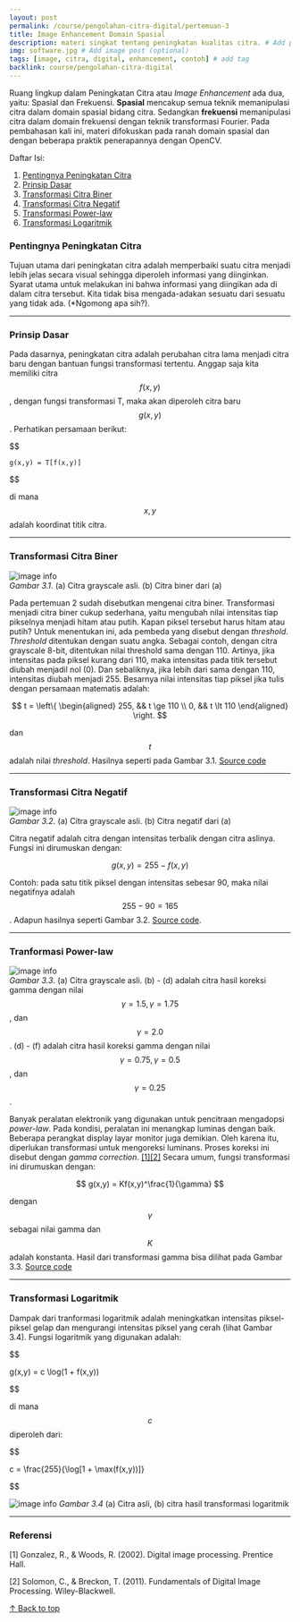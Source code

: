 ```yaml
---
layout: post
permalink: /course/pengolahan-citra-digital/pertemuan-3
title: Image Enhancement Domain Spasial
description: materi singkat tentang peningkatan kualitas citra. # Add post description (optional)
img: software.jpg # Add image post (optional)
tags: [image, citra, digital, enhancement, contoh] # add tag
backlink: course/pengolahan-citra-digital
---
```


Ruang lingkup dalam Peningkatan Citra atau *Image Enhancement* ada dua, yaitu: Spasial dan Frekuensi. **Spasial** mencakup semua teknik memanipulasi citra dalam domain spasial bidang citra. Sedangkan **frekuensi** memanipulasi citra dalam domain frekuensi dengan teknik transformasi Fourier. Pada pembahasan kali ini, materi difokuskan pada ranah domain spasial dan dengan beberapa praktik penerapannya dengan OpenCV.

Daftar Isi:
1. [Pentingnya Peningkatan Citra](#pentingnya-peningkatan-citra)
1. [Prinsip Dasar](#prinsip-dasar)
1. [Transformasi Citra Biner](#transformasi-citra-biner)
1. [Transformasi Citra Negatif](#transformasi-citra-negatif)
1. [Transformasi Power-law](#transformasi-power-law)
1. [Transformasi Logaritmik](#transformasi-logaritmik)

### Pentingnya Peningkatan Citra ###

Tujuan utama dari peningkatan citra adalah memperbaiki suatu citra menjadi lebih jelas secara visual sehingga diperoleh informasi yang diinginkan. Syarat utama untuk melakukan ini bahwa informasi yang diingikan ada di dalam citra tersebut. Kita tidak bisa mengada-adakan sesuatu dari sesuatu yang tidak ada. (*Ngomong apa sih?). 

---

### Prinsip Dasar ###

Pada dasarnya, peningkatan citra adalah perubahan citra lama menjadi citra baru dengan bantuan fungsi transformasi tertentu. Anggap saja kita memiliki citra $$ f(x,y) $$, dengan fungsi transformasi T, maka akan diperoleh citra baru $$ g(x,y) $$. Perhatikan persamaan berikut:

$$

    g(x,y) = T[f(x,y)]

$$

di mana $$ x,y $$ adalah koordinat titik citra. 

---

### Transformasi Citra Biner ###

![image info]({{site_url}}/images/biner.jpg)   
*Gambar 3.1*. (a) Citra grayscale asli. (b) Citra biner dari (a)


Pada pertemuan 2 sudah disebutkan mengenai citra biner. Transformasi menjadi citra biner cukup sederhana, yaitu mengubah nilai intensitas tiap pikselnya menjadi hitam atau putih. Kapan piksel tersebut harus hitam atau putih? Untuk menentukan ini, ada pembeda yang disebut dengan *threshold*. *Threshold* ditentukan dengan suatu angka. Sebagai contoh, dengan citra grayscale 8-bit, ditentukan nilai threshold sama dengan 110. Artinya, jika intensitas pada piksel kurang dari 110, maka intensitas pada titik tersebut diubah menjadil nol (0). Dan sebaliknya, jika lebih dari sama dengan 110, intensitas diubah menjadi 255. Besarnya nilai intensitas tiap piksel jika tulis dengan persamaan matematis adalah:

$$
t = \left\{
\begin{aligned}
 255, && t \ge 110 \\ 
  0, && t \lt 110
\end{aligned}
\right.
$$

dan $$ t $$ adalah nilai *threshold*. Hasilnya seperti pada Gambar 3.1. [Source code](https://github.com/virgantara/pengolahan-citra-digital/blob/master/binary_transform.py)



---

### Transformasi Citra Negatif ###

![image info]({{site_url}}/images/negative.jpg)   
*Gambar 3.2*. (a) Citra grayscale asli. (b) Citra negatif dari (a)


Citra negatif adalah citra dengan intensitas terbalik dengan citra aslinya. Fungsi ini dirumuskan dengan:

$$
    g(x,y) = 255 - f(x,y)
$$

Contoh: pada satu titik piksel dengan intensitas sebesar 90, maka nilai negatifnya adalah $$ 255 - 90 = 165 $$. Adapun hasilnya seperti Gambar 3.2. [Source code](https://github.com/virgantara/pengolahan-citra-digital/blob/master/negative_transform.py). 

---

### Tranformasi Power-law ###

![image info]({{site_url}}/images/gamma_example.png)   
*Gambar 3.3*. (a) Citra grayscale asli. (b) - (d) adalah citra hasil koreksi gamma dengan nilai $$ \gamma = 1.5, \gamma = 1.75 $$, dan $$ \gamma = 2.0 $$. (d) - (f) adalah citra hasil koreksi gamma dengan nilai $$ \gamma = 0.75, \gamma = 0.5 $$, dan $$ \gamma = 0.25 $$.


Banyak peralatan elektronik yang digunakan untuk pencitraan mengadopsi *power-law*. Pada kondisi, peralatan ini menangkap luminas dengan baik. Beberapa perangkat display layar monitor juga demikian. Oleh karena itu, diperlukan transformasi untuk mengoreksi luminans. Proses koreksi ini disebut dengan *gamma correction*.  [[1]](#ref1)[[2]](#ref2)
Secara umum, fungsi transformasi ini dirumuskan dengan:

$$
    g(x,y) = Kf(x,y)^\frac{1}{\gamma}
$$

dengan $$ \gamma $$ sebagai nilai gamma dan $$ K $$ adalah konstanta. Hasil dari transformasi gamma bisa dilihat pada Gambar 3.3. [Source code](https://github.com/virgantara/pengolahan-citra-digital/blob/master/gamma_transform.py)

---

### Transformasi Logaritmik ###

Dampak dari tranformasi logaritmik adalah meningkatkan intensitas piksel-piksel gelap dan mengurangi intensitas piksel yang cerah (lihat Gambar 3.4). Fungsi logaritmik yang digunakan adalah:

$$

g(x,y) = c \log(1 + f(x,y))

$$

di mana $$ c $$ diperoleh dari:

$$

c = \frac{255}{\log[1 + \max(f(x,y))]}

$$



![image info]({{site_url}}/images/log_transform.png) 
*Gambar 3.4* (a) Citra asli, (b) citra hasil transformasi logaritmik

---

### Referensi ###


  
   <a id="ref1">[1]</a> Gonzalez, R., & Woods, R. (2002). Digital image processing. Prentice Hall.

   <a id="ref2">[2]</a> Solomon, C., & Breckon, T. (2011). Fundamentals of Digital Image Processing. Wiley-Blackwell.



<a href="#top">&#8593; Back to top</a>

